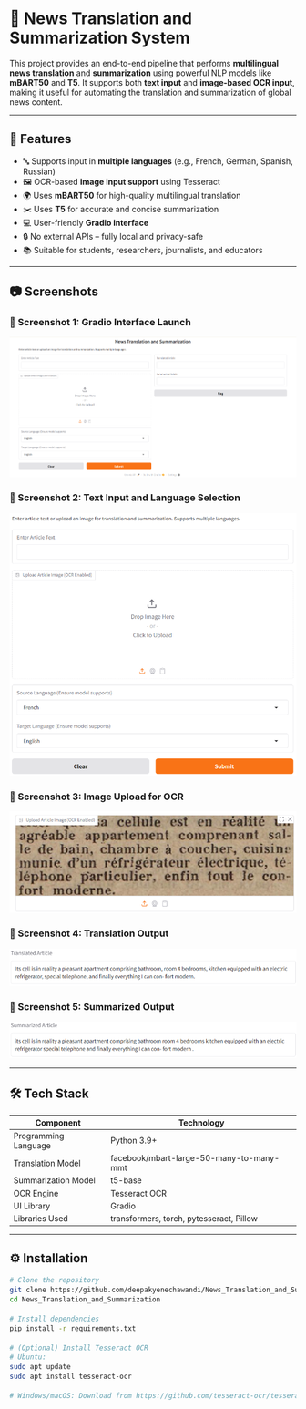 # 📰 News Translation and Summarization System

This project provides an end-to-end pipeline that performs **multilingual news translation** and **summarization** using powerful NLP models like **mBART50** and **T5**. It supports both **text input** and **image-based OCR input**, making it useful for automating the translation and summarization of global news content.

---

## 📌 Features

- 🔤 Supports input in **multiple languages** (e.g., French, German, Spanish, Russian)
- 🖼️ OCR-based **image input support** using Tesseract
- 🌍 Uses **mBART50** for high-quality multilingual translation
- ✂️ Uses **T5** for accurate and concise summarization
- 💻 User-friendly **Gradio interface**
- 🔒 No external APIs – fully local and privacy-safe
- 📚 Suitable for students, researchers, journalists, and educators

---

## 📷 Screenshots

### 🔹 Screenshot 1: Gradio Interface Launch  
![Screenshot 1](screenshots/interface_launch.png)

### 🔹 Screenshot 2: Text Input and Language Selection  
![Screenshot 2](screenshots/text_input_language_select.png)

### 🔹 Screenshot 3: Image Upload for OCR  
![Screenshot 3](screenshots/image_upload.png)

### 🔹 Screenshot 4: Translation Output  
![Screenshot 4](screenshots/translated_output.png)

### 🔹 Screenshot 5: Summarized Output  
![Screenshot 5](screenshots/summarized_output.png)

---

## 🛠️ Tech Stack

| Component              | Technology                               |
|------------------------|-------------------------------------------|
| Programming Language   | Python 3.9+                               |
| Translation Model      | facebook/mbart-large-50-many-to-many-mmt |
| Summarization Model    | t5-base                                   |
| OCR Engine             | Tesseract OCR                             |
| UI Library             | Gradio                                    |
| Libraries Used         | transformers, torch, pytesseract, Pillow |

---

## ⚙️ Installation

```bash
# Clone the repository
git clone https://github.com/deepakyenechawandi/News_Translation_and_Summarization.git
cd News_Translation_and_Summarization

# Install dependencies
pip install -r requirements.txt

# (Optional) Install Tesseract OCR
# Ubuntu:
sudo apt update
sudo apt install tesseract-ocr

# Windows/macOS: Download from https://github.com/tesseract-ocr/tesseract
